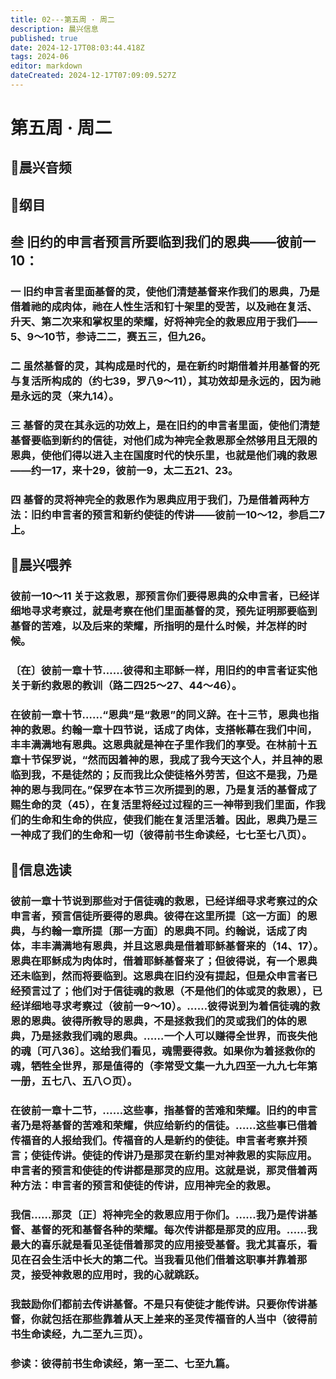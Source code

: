 ```yaml
---
title: 02---第五周 · 周二
description: 晨兴信息
published: true
date: 2024-12-17T08:03:44.418Z
tags: 2024-06
editor: markdown
dateCreated: 2024-12-17T07:09:09.527Z
---
```


# 第五周 · 周二

## 🎵晨兴音频


## 📖纲目

## 叁    旧约的申言者预言所要临到我们的恩典——彼前一10：

### 一    旧约申言者里面基督的灵，使他们清楚基督来作我们的恩典，乃是借着祂的成肉体，祂在人性生活和钉十架里的受苦，以及祂在复活、升天、第二次来和掌权里的荣耀，好将神完全的救恩应用于我们——5、9～10节，参诗二二，赛五三，但九26。

### 二    虽然基督的灵，其构成是时代的，是在新约时期借着并用基督的死与复活所构成的（约七39，罗八9～11），其功效却是永远的，因为祂是永远的灵（来九14）。

### 三    基督的灵在其永远的功效上，是在旧约的申言者里面，使他们清楚基督要临到新约的信徒，对他们成为神完全救恩那全然够用且无限的恩典，使他们得以进入主在国度时代的快乐里，也就是他们魂的救恩——约一17，来十29，彼前一9，太二五21、23。

### 四    基督的灵将神完全的救恩作为恩典应用于我们，乃是借着两种方法：旧约申言者的预言和新约使徒的传讲——彼前一10～12，参启二7上。

## 📖晨兴喂养

### 彼前一10～11    关于这救恩，那预言你们要得恩典的众申言者，已经详细地寻求考察过，就是考察在他们里面基督的灵，预先证明那要临到基督的苦难，以及后来的荣耀，所指明的是什么时候，并怎样的时候。

### 〔在〕彼前一章十节……彼得和主耶稣一样，用旧约的申言者证实他关于新约救恩的教训（路二四25～27、44～46）。

### 在彼前一章十节……“恩典”是“救恩”的同义辞。在十三节，恩典也指神的救恩。约翰一章十四节说，话成了肉体，支搭帐幕在我们中间，丰丰满满地有恩典。这恩典就是神在子里作我们的享受。在林前十五章十节保罗说，“然而因着神的恩，我成了我今天这个人，并且神的恩临到我，不是徒然的；反而我比众使徒格外劳苦，但这不是我，乃是神的恩与我同在。”保罗在本节三次所提到的恩，乃是复活的基督成了赐生命的灵（45），在复活里将经过过程的三一神带到我们里面，作我们的生命和生命的供应，使我们能在复活里活着。因此，恩典乃是三一神成了我们的生命和一切（彼得前书生命读经，七七至七八页）。

## 📖信息选读

### 彼前一章十节说到那些对于信徒魂的救恩，已经详细寻求考察过的众申言者，预言信徒所要得的恩典。彼得在这里所提〔这一方面〕的恩典，与约翰一章所提〔那一方面〕的恩典不同。约翰说，话成了肉体，丰丰满满地有恩典，并且这恩典是借着耶稣基督来的（14、17）。恩典在耶稣成为肉体时，借着耶稣基督来了；但彼得说，有一个恩典还未临到，然而将要临到。这恩典在旧约没有提起，但是众申言者已经预言过了；他们对于信徒魂的救恩（不是他们的体或灵的救恩），已经详细地寻求考察过（彼前一9～10）。……彼得说到为着信徒魂的救恩的恩典。彼得所教导的恩典，不是拯救我们的灵或我们的体的恩典，乃是拯救我们魂的恩典。……一个人可以赚得全世界，而丧失他的魂〔可八36〕。这给我们看见，魂需要得救。如果你为着拯救你的魂，牺牲全世界，那是值得的（李常受文集一九九四至一九九七年第一册，五七八、五八○页）。

### 在彼前一章十二节，……这些事，指基督的苦难和荣耀。旧约的申言者乃是将基督的苦难和荣耀，供应给新约的信徒。……这些事已借着传福音的人报给我们。传福音的人是新约的使徒。申言者考察并预言；使徒传讲。使徒的传讲乃是那灵在新约里对神救恩的实际应用。申言者的预言和使徒的传讲都是那灵的应用。这就是说，那灵借着两种方法：申言者的预言和使徒的传讲，应用神完全的救恩。

### 我信……那灵〔正〕将神完全的救恩应用于你们。……我乃是传讲基督、基督的死和基督各种的荣耀。每次传讲都是那灵的应用。……我最大的喜乐就是看见圣徒借着那灵的应用接受基督。我尤其喜乐，看见在召会生活中长大的第二代。当我看见他们借着这职事并靠着那灵，接受神救恩的应用时，我的心就跳跃。

### 我鼓励你们都前去传讲基督。不是只有使徒才能传讲。只要你传讲基督，你就包括在那些靠着从天上差来的圣灵传福音的人当中（彼得前书生命读经，九二至九三页）。

### 参读：彼得前书生命读经，第一至二、七至九篇。
<!-- Google tag (gtag.js) -->
<script async src="https://www.googletagmanager.com/gtag/js?id=G-1P8709Z16T"></script>
<script>
  window.dataLayer = window.dataLayer || [];
  function gtag(){dataLayer.push(arguments);}
  gtag('js', new Date());

  gtag('config', 'G-1P8709Z16T');
</script>